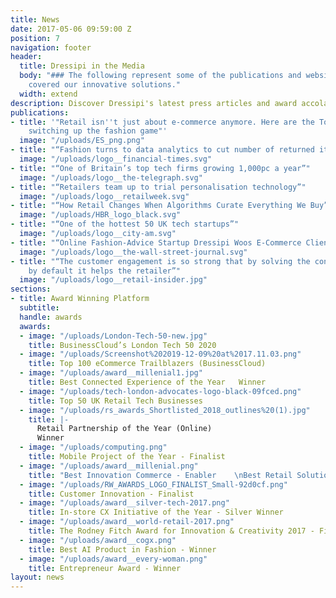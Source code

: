 ```yaml
---
title: News
date: 2017-05-06 09:59:00 Z
position: 7
navigation: footer
header:
  title: Dressipi in the Media
  body: "### The following represent some of the publications and websites that have
    covered our innovative solutions."
  width: extend
description: Discover Dressipi's latest press articles and award accolades.
publications:
- title: '"Retail isn''t just about e-commerce anymore. Here are the Top UK companies
    switching up the fashion game"'
  image: "/uploads/ES_png.png"
- title: "“Fashion turns to data analytics to cut number of returned items”"
  image: "/uploads/logo__financial-times.svg"
- title: "“One of Britain’s top tech firms growing 1,000pc a year”"
  image: "/uploads/logo__the-telegraph.svg"
- title: "“Retailers team up to trial personalisation technology”"
  image: "/uploads/logo__retailweek.svg"
- title: "“How Retail Changes When Algorithms Curate Everything We Buy”"
  image: "/uploads/HBR_logo_black.svg"
- title: "“One of the hottest 50 UK tech startups”"
  image: "/uploads/logo__city-am.svg"
- title: "“Online Fashion-Advice Startup Dressipi Woos E-Commerce Clients”"
  image: "/uploads/logo__the-wall-street-journal.svg"
- title: "“The customer engagement is so strong that by solving the consumer’s problems
    by default it helps the retailer”"
  image: "/uploads/logo__retail-insider.jpg"
sections:
- title: Award Winning Platform
  subtitle: 
  handle: awards
  awards:
  - image: "/uploads/London-Tech-50-new.jpg"
    title: BusinessCloud’s London Tech 50 2020
  - image: "/uploads/Screenshot%202019-12-09%20at%2017.11.03.png"
    title: Top 100 eCommerce Trailblazers (BusinessCloud)
  - image: "/uploads/award__millenial1.jpg"
    title: Best Connected Experience of the Year   Winner
  - image: "/uploads/tech-london-advocates-logo-black-09fced.png"
    title: Top 50 UK Retail Tech Businesses
  - image: "/uploads/rs_awards_Shortlisted_2018_outlines%20(1).jpg"
    title: |-
      Retail Partnership of the Year (Online)
      Winner
  - image: "/uploads/computing.png"
    title: Mobile Project of the Year - Finalist
  - image: "/uploads/award__millenial.png"
    title: "Best Innovation Commerce - Enabler    \nBest Retail Solution - Finalist"
  - image: "/uploads/RW_AWARDS_LOGO_FINALIST_Small-92d0cf.png"
    title: Customer Innovation - Finalist
  - image: "/uploads/award__silver-tech-2017.png"
    title: In-store CX Initiative of the Year - Silver Winner
  - image: "/uploads/award__world-retail-2017.png"
    title: The Rodney Fitch Award for Innovation & Creativity 2017 - Finalist
  - image: "/uploads/award__cogx.png"
    title: Best AI Product in Fashion - Winner
  - image: "/uploads/award__every-woman.png"
    title: Entrepreneur Award - Winner
layout: news
---
```


